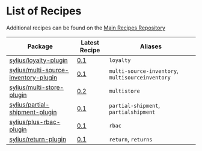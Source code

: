 # List of Recipes

Additional recipes can be found on the [Main Recipes Repository](https://github.com/symfony/recipes/blob/flex/main/RECIPES.md)

| Package | Latest Recipe | Aliases |
| --- | --- | --- |
| [sylius/loyalty-plugin](https://packagist.org/packages/sylius/loyalty-plugin) | [0.1](sylius/loyalty-plugin/0.1) | `loyalty` |
| [sylius/multi-source-inventory-plugin](https://packagist.org/packages/sylius/multi-source-inventory-plugin) | [0.1](sylius/multi-source-inventory-plugin/0.1) | `multi-source-inventory`, `multisourceinventory` |
| [sylius/multi-store-plugin](https://packagist.org/packages/sylius/multi-store-plugin) | [0.2](sylius/multi-store-plugin/0.2) | `multistore` |
| [sylius/partial-shipment-plugin](https://packagist.org/packages/sylius/partial-shipment-plugin) | [0.1](sylius/partial-shipment-plugin/0.1) | `partial-shipment`, `partialshipment` |
| [sylius/plus-rbac-plugin](https://packagist.org/packages/sylius/plus-rbac-plugin) | [0.1](sylius/plus-rbac-plugin/0.1) | `rbac` |
| [sylius/return-plugin](https://packagist.org/packages/sylius/return-plugin) | [0.1](sylius/return-plugin/0.1) | `return`, `returns` |